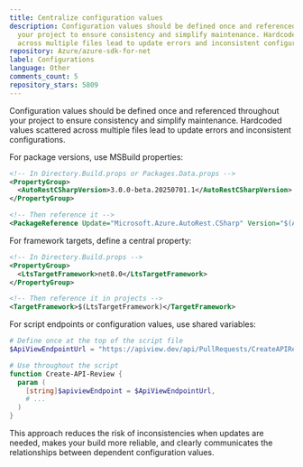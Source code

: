 ```yaml
---
title: Centralize configuration values
description: Configuration values should be defined once and referenced throughout
  your project to ensure consistency and simplify maintenance. Hardcoded values scattered
  across multiple files lead to update errors and inconsistent configurations.
repository: Azure/azure-sdk-for-net
label: Configurations
language: Other
comments_count: 5
repository_stars: 5809
---
```


Configuration values should be defined once and referenced throughout your project to ensure consistency and simplify maintenance. Hardcoded values scattered across multiple files lead to update errors and inconsistent configurations.

For package versions, use MSBuild properties:
```xml
<!-- In Directory.Build.props or Packages.Data.props -->
<PropertyGroup>
  <AutoRestCSharpVersion>3.0.0-beta.20250701.1</AutoRestCSharpVersion>
</PropertyGroup>

<!-- Then reference it -->
<PackageReference Update="Microsoft.Azure.AutoRest.CSharp" Version="$(AutoRestCSharpVersion)" PrivateAssets="All" />
```

For framework targets, define a central property:
```xml
<!-- In Directory.Build.props -->
<PropertyGroup>
  <LtsTargetFramework>net8.0</LtsTargetFramework>
</PropertyGroup>

<!-- Then reference it in projects -->
<TargetFramework>$(LtsTargetFramework)</TargetFramework>
```

For script endpoints or configuration values, use shared variables:
```powershell
# Define once at the top of the script file
$ApiViewEndpointUrl = "https://apiview.dev/api/PullRequests/CreateAPIRevisionIfAPIHasChanges"

# Use throughout the script
function Create-API-Review {
  param (
    [string]$apiviewEndpoint = $ApiViewEndpointUrl,
    # ...
  )
}
```

This approach reduces the risk of inconsistencies when updates are needed, makes your build more reliable, and clearly communicates the relationships between dependent configuration values.
